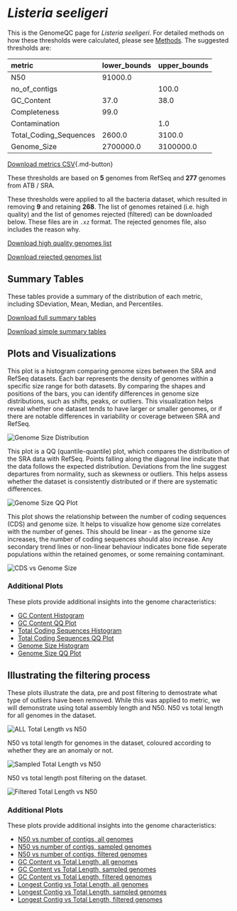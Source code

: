 # *Listeria seeligeri*

This is the GenomeQC page for *Listeria seeligeri*. For detailed methods on how these thresholds were calculated, please see [Methods](../../methods.md).
The suggested thresholds are: 

| metric                 | lower_bounds   | upper_bounds   |
|:-----------------------|:---------------|:---------------|
| N50                    | 91000.0        |                |
| no_of_contigs          |                | 100.0          |
| GC_Content             | 37.0           | 38.0           |
| Completeness           | 99.0           |                |
| Contamination          |                | 1.0            |
| Total_Coding_Sequences | 2600.0         | 3100.0         |
| Genome_Size            | 2700000.0      | 3100000.0      |

[Download metrics CSV](Listeria_seeligeri_metrics.csv){.md-button}


These thresholds are based on **5** genomes from RefSeq and **277** genomes from ATB / SRA.

These thresholds were applied to all the bacteria dataset, which resulted in removing **9** and retaining **268**.
The list of genomes retained (i.e. high quality) and the list of genomes rejected (filtered) can be downloaded below. These files are in `.xz` format. The rejected genomes file, also includes the reason why.

[Download high quality genomes list](Listeria_seeligeri_high_quality_genomes.csv.xz)


[Download rejected genomes list](Listeria_seeligeri_filtered_out_genomes.csv.xz)



## Summary Tables
These tables provide a summary of the distribution of each metric, including SDeviation, Mean, Median, and Percentiles.

[Download full summary tables](summary.csv)

[Download simple summary tables](selected_summary.csv)

## Plots and Visualizations

This plot is a histogram comparing genome sizes between the SRA and RefSeq datasets. Each bar represents the density of genomes within a specific size range for both datasets. By comparing the shapes and positions of the bars, you can identify differences in genome size distributions, such as shifts, peaks, or outliers. This visualization helps reveal whether one dataset tends to have larger or smaller genomes, or if there are notable differences in variability or coverage between SRA and RefSeq.

![Genome Size Distribution](Genome_Size_refseq_histogram_kde.png)

This plot is a QQ (quantile-quantile) plot, which compares the distribution of the SRA data with RefSeq. Points falling along the diagonal line indicate that the data follows the expected distribution. Deviations from the line suggest departures from normality, such as skewness or outliers. This helps assess whether the dataset is consistently distributed or if there are systematic differences.

![Genome Size QQ Plot](Genome_Size_refseq_qqplot.png)

This plot shows the relationship between the number of coding sequences (CDS) and genome size. It helps to visualize how genome size correlates with the number of genes. This should be linear - as the genome size increases, the number of coding sequences should also increase. Any secondary trend lines or non-linear behaviour indicates bone fide seperate populations within the retained genomes, or some remaining contaminant. 

![CDS vs Genome Size](Listeria_seeligeri_CDS_vs_Genome_Size.png)

### Additional Plots

These plots provide additional insights into the genome characteristics:

- [GC Content Histogram](GC_Content_refseq_histogram_kde.png)
- [GC Content QQ Plot](GC_Content_refseq_qqplot.png)
- [Total Coding Sequences Histogram](Total_Coding_Sequences_refseq_histogram_kde.png)
- [Total Coding Sequences QQ Plot](Total_Coding_Sequences_refseq_qqplot.png)
- [Genome Size Histogram](Genome_Size_refseq_histogram_kde.png)
- [Genome Size QQ Plot](Genome_Size_refseq_qqplot.png)
## Illustrating the filtering process
These plots illustrate the data, pre and post filtering to demostrate what type of outliers have been removed. While this was applied to metric, we will demonstrate using total assembly length and N50.
N50 vs total length for all genomes in the dataset.

![ALL Total Length vs N50](Listeria_seeligeri_all_total_length_N50.png)

N50 vs total length for genomes in the dataset, coloured according to whether they are an anomaly or not.

![Sampled Total Length vs N50](Listeria_seeligeri_sample_total_length_N50.png)

N50 vs total length post filtering on the dataset.

![Filtered Total Length vs N50](Listeria_seeligeri_filt_total_length_N50.png)

### Additional Plots

These plots provide additional insights into the genome characteristics:

- [N50 vs number of contigs, all genomes](Listeria_seeligeri_all_N50_number.png)
- [N50 vs number of contigs, sampled genomes](Listeria_seeligeri_sample_N50_number.png)
- [N50 vs number of contigs, filtered genomes](Listeria_seeligeri_filt_N50_number.png)
- [GC Content vs Total Length, all genomes](Listeria_seeligeri_all_total_length_GC_Content.png)
- [GC Content vs Total Length, sampled genomes](Listeria_seeligeri_sample_total_length_GC_Content.png)
- [GC Content vs Total Length, filtered genomes](Listeria_seeligeri_filt_total_length_GC_Content.png)
- [Longest Contig vs Total Length, all genomes](Listeria_seeligeri_all_total_length_longest.png)
- [Longest Contig vs Total Length, sampled genomes](Listeria_seeligeri_sample_total_length_longest.png)
- [Longest Contig vs Total Length, filtered genomes](Listeria_seeligeri_filt_total_length_longest.png)
